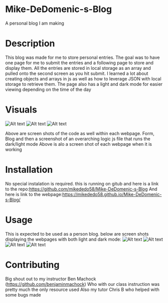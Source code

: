 # Mike-DeDomenic-s-Blog

A personal blog I am making

# Description

This blog was made for me to store personal entries. The goal was to have one page for me to submit the entries and a following page to store and display them. All the entries are stored in local storage as an array and pulled onto the second screen as you hit submit. I learned a lot about creating objects and arrays in js as well as how to leverage JSON with local storage to retrieve them. The page also has a light and dark mode for easier viewing depending on the time of the day

# Visuals

![Alt text](./personal-blog-screenshots/Screenshot%202024-03-08%20at%208.18.26 PM.png)
![Alt text](./personal-blog-screenshots/Screenshot%202024-03-08%20at%208.19.04 PM.png)
![Alt text](./personal-blog-screenshots/Screenshot%202024-03-08%20at%208.19.23 PM.png)

Above are screen shots of the code as well within each webpage. Form, Blog and then a screenshot of an overarching logic js file that runs the dark/light mode
Above is alo a screen shot of each webpage when it is working

# Installation

No special instalation is required. this is running on gitub and here is a link to the repo:https://github.com/mikededo58/Mike-DeDomenic-s-Blog
And here is link to the webpage:https://mikededo58.github.io/Mike-DeDomenic-s-Blog/

# Usage

This is expected to be used as a person blog. below are screen shots displaying the webpages with both light and dark mode:
![Alt text](./personal-blog-screenshots/Screenshot%202024-03-08%20at%208.20.19 PM.png)
![Alt text](./personal-blog-screenshots/Screenshot%202024-03-08%20at%208.20.27 PM.png)
![Alt text](./personal-blog-screenshots/Screenshot%202024-03-08%20at%208.20.41 PM.png)
![Alt text](./personal-blog-screenshots/Screenshot%202024-03-08%20at%208.20.48 PM.png)

# Contributing

Big shout out to my instructor Ben Machock (https://github.com/benjaminmachock) Who with our class instruction was pretty much the only resource used
Also my tutor Chris B who helped with some bugs made
